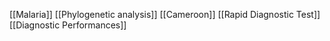 [[Malaria]]
[[Phylogenetic analysis]]
[[Cameroon]]
[[Rapid Diagnostic Test]]
[[Diagnostic Performances]]

